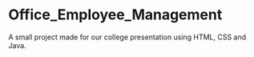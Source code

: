 # Office_Employee_Management
A small project made for our college presentation using HTML, CSS and Java.
